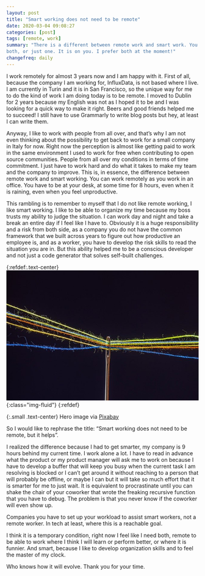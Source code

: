 ```yaml
---
layout: post
title: "Smart working does not need to be remote"
date: 2020-03-04 09:08:27
categories: [post]
tags: [remote, work]
summary: "There is a different between remote work and smart work. You can have
both, or just one. It is on you. I prefer both at the moment!"
changefreq: daily
---
```

I work remotely for almost 3 years now and I am happy with it.  First of all,
because the company I am working for, InfluxData, is not based where I live. I
am currently in Turin and it is in San Francisco, so the unique way for me to do
the kind of work I am doing today is to be remote. I moved to Dublin for 2 years
because my English was not as I hoped it to be and I was looking for a quick way
to make it right. Beers and good friends helped me to succeed! I still have to
use Grammarly to write blog posts but hey, at least I can write them.

Anyway, I like to work with people from all over, and that’s why I am not even
thinking about the possibility to get back to work for a small company in Italy
for now. Right now the perception is almost like getting paid to work in the
same environment I used to work for free when contributing to open source
communities. People from all over my conditions in terms of time commitment.
I just have to work hard and do what it takes to make my team and the
company to improve. This is, in essence, the difference between remote work
and smart working. You can work remotely as you work in an office. You have
to be at your desk, at some time for 8 hours, even when it is raining, even
when you feel unproductive.

This rambling is to remember to myself that I do not like remote working, I like
smart working. I like to be able to organize my time because my boss trusts my
ability to judge the situation. I can work day and night and take a break an
entire day if I feel like I have to. Obviously it is a huge responsibility and a
risk from both side, as a company you do not have the common framework that we
built across years to figure out how productive an employee is, and as a worker,
you have to develop the risk skills to read the situation you are in. But this
ability helped me to be a conscious developer and not just a code generator that
solves self-built challenges.

{:refdef:.text-center}
![Middle East, Needle, Threads, Sewing Thread](/img/cruna-ago.jpg){:class="img-fluid"}
{:refdef}

{:.small .text-center}
Hero image via [Pixabay](https://pixabay.com/photos/middle-east-needle-threads-4854847/)

So I would like to rephrase the title: “Smart working does not need to be
remote, but it helps”.

I realized the difference because I had to get smarter, my company is 9 hours
behind my current time. I work alone a lot. I have to read in advance what the
product or my product manager will ask me to work on because I have to develop a
buffer that will keep you busy when the current task I am resolving is blocked
or I can’t get around it without reaching to a person that will probably be
offline, or maybe I can but it will take so much effort that it is smarter for
me to just wait. It is equivalent to procrastinate until you can shake the chair
of your coworker that wrote the freaking recursive function that you have to
debug. The problem is that you never know if the coworker will even show up.

Companies you have to set up your workload to assist smart workers, not a remote
worker. In tech at least, where this is a reachable goal.

I think it is a temporary condition, right now I feel like I need both, remote
to be able to work where I think I will learn or perform better, or where it is
funnier. And smart, because I like to develop organization skills and to feel
the master of my clock.

Who knows how it will evolve.
Thank you for your time.
